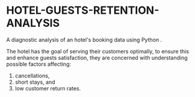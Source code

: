 # HOTEL-GUESTS-RETENTION-ANALYSIS
A diagnostic analysis of an hotel's booking data using Python . 

The hotel has the goal of serving their customers optimally, to ensure this and enhance guests satisfaction, they are concerned with understanding possible factors affecting:

1. cancellations, 
2. short stays, and 
3. low customer return rates.
